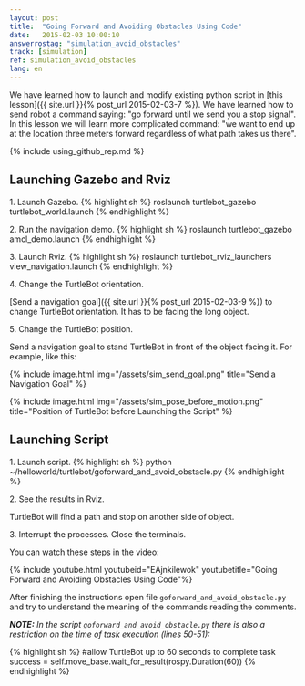 ```yaml
---
layout: post
title:  "Going Forward and Avoiding Obstacles Using Code"
date:   2015-02-03 10:00:10
answerrostag: "simulation_avoid_obstacles"
track: [simulation]
ref: simulation_avoid_obstacles
lang: en
---
```


We have learned how to launch and modify existing python script in
[this lesson]({{ site.url }}{% post_url 2015-02-03-7 %}). We have learned how
to send robot a command saying: "go forward until we send you a stop signal".
In this lesson we will learn more complicated command: "we want to end up at
the location three meters forward regardless of what path takes us there".

{% include using_github_rep.md %}

## Launching Gazebo and Rviz

1\. Launch Gazebo.
{% highlight sh %}
roslaunch turtlebot_gazebo turtlebot_world.launch
{% endhighlight %}

2\. Run the navigation demo.
{% highlight sh %}
roslaunch turtlebot_gazebo amcl_demo.launch
{% endhighlight %}

3\. Launch Rviz.
{% highlight sh %}
roslaunch turtlebot_rviz_launchers view_navigation.launch
{% endhighlight %}

4\. Change the TurtleBot orientation.

[Send a navigation goal]({{ site.url }}{% post_url 2015-02-03-9 %}) to change
TurtleBot orientation. It has to be facing the long object.

5\. Change the TurtleBot position.

Send a navigation goal to stand TurtleBot in front of the object facing it.
For example, like this:

{% include image.html img="/assets/sim_send_goal.png" title="Send a Navigation Goal" %}

{% include image.html img="/assets/sim_pose_before_motion.png" title="Position of TurtleBot before Launching the Script" %}

## Launching Script

1\. Launch script.
{% highlight sh %}
python ~/helloworld/turtlebot/goforward_and_avoid_obstacle.py
{% endhighlight %}

2\. See the results in Rviz.

TurtleBot will find a path and stop on another side of object.

3\. Interrupt the processes. Close the terminals.

You can watch these steps in the video:

{% include youtube.html youtubeid="EAjnkilewok" youtubetitle="Going Forward and Avoiding Obstacles Using Code"%}

After finishing the instructions open file `goforward_and_avoid_obstacle.py`
and try to understand the meaning of the commands reading the comments.

***NOTE:*** *In the script `goforward_and_avoid_obstacle.py` there is also a
restriction on the time of task execution (lines 50-51):*

{% highlight sh %}
#allow TurtleBot up to 60 seconds to complete task
success = self.move_base.wait_for_result(rospy.Duration(60))
{% endhighlight %}
